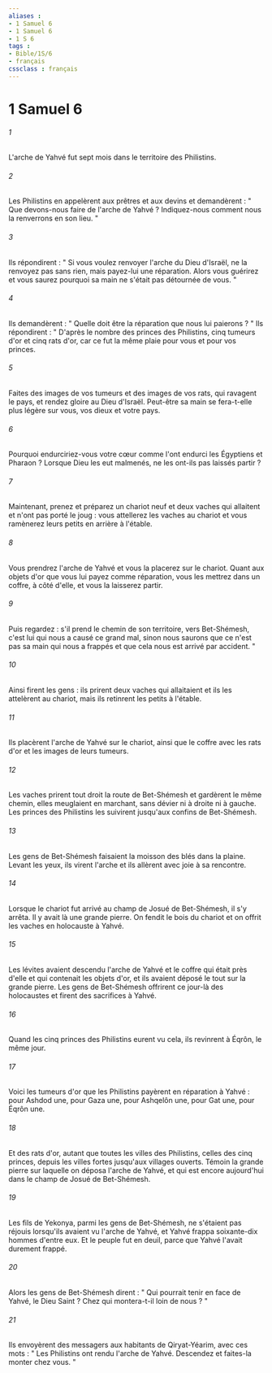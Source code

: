 ```yaml
---
aliases : 
- 1 Samuel 6
- 1 Samuel 6
- 1 S 6
tags : 
- Bible/1S/6
- français
cssclass : français
---
```


# 1 Samuel 6

###### 1
L'arche de Yahvé fut sept mois dans le territoire des Philistins. 
###### 2
Les Philistins en appelèrent aux prêtres et aux devins et demandèrent : " Que devons-nous faire de l'arche de Yahvé ? Indiquez-nous comment nous la renverrons en son lieu. " 
###### 3
Ils répondirent : " Si vous voulez renvoyer l'arche du Dieu d'Israël, ne la renvoyez pas sans rien, mais payez-lui une réparation. Alors vous guérirez et vous saurez pourquoi sa main ne s'était pas détournée de vous. " 
###### 4
Ils demandèrent : " Quelle doit être la réparation que nous lui paierons ? " Ils répondirent : " D'après le nombre des princes des Philistins, cinq tumeurs d'or et cinq rats d'or, car ce fut la même plaie pour vous et pour vos princes. 
###### 5
Faites des images de vos tumeurs et des images de vos rats, qui ravagent le pays, et rendez gloire au Dieu d'Israël. Peut-être sa main se fera-t-elle plus légère sur vous, vos dieux et votre pays. 
###### 6
Pourquoi endurciriez-vous votre cœur comme l'ont endurci les Égyptiens et Pharaon ? Lorsque Dieu les eut malmenés, ne les ont-ils pas laissés partir ? 
###### 7
Maintenant, prenez et préparez un chariot neuf et deux vaches qui allaitent et n'ont pas porté le joug : vous attellerez les vaches au chariot et vous ramènerez leurs petits en arrière à l'étable. 
###### 8
Vous prendrez l'arche de Yahvé et vous la placerez sur le chariot. Quant aux objets d'or que vous lui payez comme réparation, vous les mettrez dans un coffre, à côté d'elle, et vous la laisserez partir. 
###### 9
Puis regardez : s'il prend le chemin de son territoire, vers Bet-Shémesh, c'est lui qui nous a causé ce grand mal, sinon nous saurons que ce n'est pas sa main qui nous a frappés et que cela nous est arrivé par accident. " 
###### 10
Ainsi firent les gens : ils prirent deux vaches qui allaitaient et ils les attelèrent au chariot, mais ils retinrent les petits à l'étable. 
###### 11
Ils placèrent l'arche de Yahvé sur le chariot, ainsi que le coffre avec les rats d'or et les images de leurs tumeurs. 
###### 12
Les vaches prirent tout droit la route de Bet-Shémesh et gardèrent le même chemin, elles meuglaient en marchant, sans dévier ni à droite ni à gauche. Les princes des Philistins les suivirent jusqu'aux confins de Bet-Shémesh. 
###### 13
Les gens de Bet-Shémesh faisaient la moisson des blés dans la plaine. Levant les yeux, ils virent l'arche et ils allèrent avec joie à sa rencontre. 
###### 14
Lorsque le chariot fut arrivé au champ de Josué de Bet-Shémesh, il s'y arrêta. Il y avait là une grande pierre. On fendit le bois du chariot et on offrit les vaches en holocauste à Yahvé. 
###### 15
Les lévites avaient descendu l'arche de Yahvé et le coffre qui était près d'elle et qui contenait les objets d'or, et ils avaient déposé le tout sur la grande pierre. Les gens de Bet-Shémesh offrirent ce jour-là des holocaustes et firent des sacrifices à Yahvé. 
###### 16
Quand les cinq princes des Philistins eurent vu cela, ils revinrent à Éqrôn, le même jour. 
###### 17
Voici les tumeurs d'or que les Philistins payèrent en réparation à Yahvé : pour Ashdod une, pour Gaza une, pour Ashqelôn une, pour Gat une, pour Éqrôn une. 
###### 18
Et des rats d'or, autant que toutes les villes des Philistins, celles des cinq princes, depuis les villes fortes jusqu'aux villages ouverts. Témoin la grande pierre sur laquelle on déposa l'arche de Yahvé, et qui est encore aujourd'hui dans le champ de Josué de Bet-Shémesh. 
###### 19
Les fils de Yekonya, parmi les gens de Bet-Shémesh, ne s'étaient pas réjouis lorsqu'ils avaient vu l'arche de Yahvé, et Yahvé frappa soixante-dix hommes d'entre eux. Et le peuple fut en deuil, parce que Yahvé l'avait durement frappé. 
###### 20
Alors les gens de Bet-Shémesh dirent : " Qui pourrait tenir en face de Yahvé, le Dieu Saint ? Chez qui montera-t-il loin de nous ? " 
###### 21
Ils envoyèrent des messagers aux habitants de Qiryat-Yéarim, avec ces mots : " Les Philistins ont rendu l'arche de Yahvé. Descendez et faites-la monter chez vous. " 
